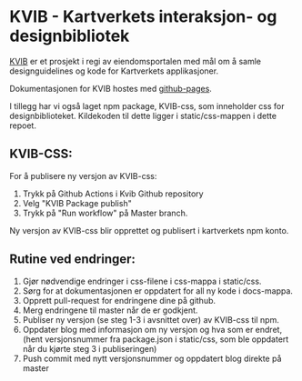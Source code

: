 # KVIB - Kartverkets interaksjon- og designbibliotek

[KVIB](https://kartverket.github.io/kvib/) er et prosjekt i regi av eiendomsportalen med mål om å samle designguidelines og kode for Kartverkets applikasjoner.

Dokumentasjonen for KVIB hostes med [github-pages](https://pages.github.com/).

I tillegg har vi også laget npm package, KVIB-css, som inneholder css for designbiblioteket.
Kildekoden til dette ligger i static/css-mappen i dette repoet.

## KVIB-CSS:
For å publisere ny versjon av KVIB-css:
1. Trykk på Github Actions i Kvib Github repository
2. Velg  "KVIB Package publish"
3. Trykk på "Run workflow" på Master branch.

Ny versjon av KVIB-css blir opprettet og publisert i kartverkets npm konto.

## Rutine ved endringer:
1. Gjør nødvendige endringer i css-filene i css-mappa i static/css.
2. Sørg for at dokumentasjonen er oppdatert for all ny kode i docs-mappa.
3. Opprett pull-request for endringene dine på github.
4. Merg endringene til master når de er godkjent.
5. Publiser ny versjon (se steg 1-3 i avsnittet over) av KVIB-css til npm.
6. Oppdater blog med informasjon om ny versjon og hva som er endret, (hent versjonsnummer fra package.json i static/css, som ble oppdatert når du kjørte steg 3 i publiseringen)
7. Push commit med nytt versjonsnummer og oppdatert blog direkte på master

